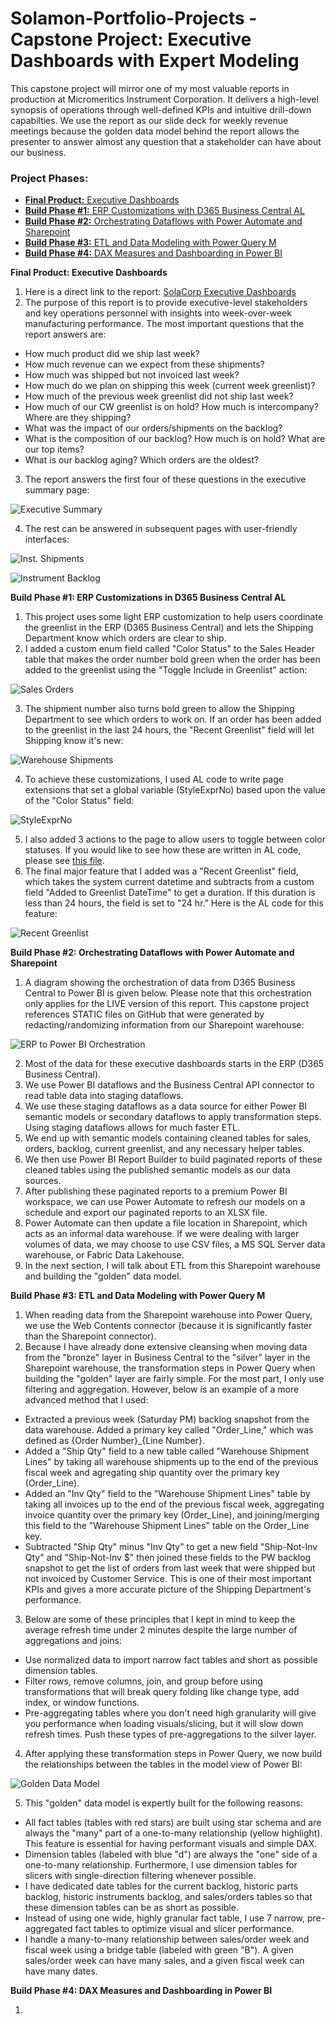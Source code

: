 # Solamon-Portfolio-Projects - Capstone Project: Executive Dashboards with Expert Modeling

This capstone project will mirror one of my most valuable reports in production at Micromeritics Instrument Corporation. It delivers a high-level synopsis of operations through well-defined KPIs and intuitive drill-down capabilties. We use the report as our slide deck for weekly revenue meetings because the golden data model behind the report allows the presenter to answer almost any question that a stakeholder can have about our business.

### **Project Phases:**

  - [**Final Product:** Executive Dashboards]()
  - [**Build Phase #1:** ERP Customizations with D365 Business Central AL]()
  - [**Build Phase #2:** Orchestrating Dataflows with Power Automate and Sharepoint]()
  - [**Build Phase #3:** ETL and Data Modeling with Power Query M]()
  - [**Build Phase #4:** DAX Measures and Dashboarding in Power BI]()

  **Final Product: Executive Dashboards**

  1. Here is a direct link to the report: [SolaCorp Executive Dashboards]()
  2. The purpose of this report is to provide executive-level stakeholders and key operations personnel with insights into week-over-week manufacturing performance. The most important questions that the report answers are:

  - How much product did we ship last week?
  - How much revenue can we expect from these shipments?
  - How much was shipped but not invoiced last week?
  - How much do we plan on shipping this week (current week greenlist)?
  - How much of the previous week greenlist did not ship last week?
  - How much of our CW greenlist is on hold? How much is intercompany? Where are they shipping?
  - What was the impact of our orders/shipments on the backlog?
  - What is the composition of our backlog? How much is on hold? What are our top items?
  - What is our backlog aging? Which orders are the oldest?
  
  3. The report answers the first four of these questions in the executive summary page:

  ![Executive Summary]()
     
  4. The rest can be answered in subsequent pages with user-friendly interfaces:

  ![Inst. Shipments]()

  ![Instrument Backlog]()


  **Build Phase #1: ERP Customizations in D365 Business Central AL**
  
  1. This project uses some light ERP customization to help users coordinate the greenlist in the ERP (D365 Business Central) and lets the Shipping Department know which orders are clear to ship.
  2. I added a custom enum field called "Color Status" to the Sales Header table that makes the order number bold green when the order has been added to the greenlist using the "Toggle Include in Greenlist" action:

  ![Sales Orders]()
  
  3. The shipment number also turns bold green to allow the Shipping Department to see which orders to work on. If an order has been added to the greenlist in the last 24 hours, the "Recent Greenlist" field will let Shipping know it's new:

  ![Warehouse Shipments]()
  
  4. To achieve these customizations, I used AL code to write page extensions that set a global variable (StyleExprNo) based upon the value of the "Color Status" field:

  ![StyleExprNo]()

  5. I also added 3 actions to the page to allow users to toggle between color statuses. If you would like to see how these are written in AL code, please see [this file]().
  6. The final major feature that I added was a "Recent Greenlist" field, which takes the system current datetime and subtracts from a custom field "Added to Greenlist DateTime" to get a duration. If this duration is less than 24 hours, the field is set to "24 hr." Here is the AL code for this feature:

  ![Recent Greenlist]()


  **Build Phase #2: Orchestrating Dataflows with Power Automate and Sharepoint**
  
  1. A diagram showing the orchestration of data from D365 Business Central to Power BI is given below. Please note that this orchestration only applies for the LIVE version of this report. This capstone project references STATIC files on GitHub that were generated by redacting/randomizing information from our Sharepoint warehouse:

  ![ERP to Power BI Orchestration]()
     
  2. Most of the data for these executive dashboards starts in the ERP (D365 Business Central).
  3. We use Power BI dataflows and the Business Central API connector to read table data into staging dataflows.
  4. We use these staging dataflows as a data source for either Power BI semantic models or secondary dataflows to apply transformation steps. Using staging dataflows allows for much faster ETL.
  5. We end up with semantic models containing cleaned tables for sales, orders, backlog, current greenlist, and any necessary helper tables.
  6. We then use Power BI Report Builder to build paginated reports of these cleaned tables using the published semantic models as our data sources.
  7. After publishing these paginated reports to a premium Power BI workspace, we can use Power Automate to refresh our models on a schedule and export our paginated reports to an XLSX file.
  8. Power Automate can then update a file location in Sharepoint, which acts as an informal data warehouse. If we were dealing with larger volumes of data, we may choose to use CSV files, a MS SQL Server data warehouse, or Fabric Data Lakehouse.
  9. In the next section, I will talk about ETL from this Sharepoint warehouse and building the "golden" data model.


  **Build Phase #3: ETL and Data Modeling with Power Query M**
  
  1. When reading data from the Sharepoint warehouse into Power Query, we use the Web Contents connector (because it is significantly faster than the Sharepoint connector).
  2. Because I have already done extensive cleansing when moving data from the "bronze" layer in Business Central to the "silver" layer in the Sharepoint warehouse, the transformation steps in Power Query when building the "golden" layer are fairly simple. For the most part, I only use filtering and aggregation. However, below is an example of a more advanced method that I used:

  - Extracted a previous week (Saturday PM) backlog snapshot from the data warehouse. Added a primary key called "Order_Line," which was defined as {Order Number}_{Line Number}.
  - Added a "Ship Qty" field to a new table called "Warehouse Shipment Lines" by taking all warehouse shipments up to the end of the previous fiscal week and agregating ship quantity over the primary key (Order_Line).
  - Added an "Inv Qty" field to the "Warehouse Shipment Lines" table by taking all invoices up to the end of the previous fiscal week, aggregating invoice quantity over the primary key (Order_Line), and joining/merging this field to the "Warehouse Shipment Lines" table on the Order_Line key.
  - Subtracted "Ship Qty" minus "Inv Qty" to get a new field "Ship-Not-Inv Qty" and "Ship-Not-Inv $" then joined these fields to the PW backlog snapshot to get the list of orders from last week that were shipped but not invoiced by Customer Service. This is one of their most important KPIs and gives a more accurate picture of the Shipping Department's performance.

  3. Below are some of these principles that I kept in mind to keep the average refresh time under 2 minutes despite the large number of aggregations and joins:

  - Use normalized data to import narrow fact tables and short as possible dimension tables.
  - Filter rows, remove columns, join, and group before using transformations that will break query folding like change type, add index, or window functions.
  - Pre-aggregating tables where you don't need high granularity will give you performance when loading visuals/slicing, but it will slow down refresh times. Push these types of pre-aggregations to the silver layer.

  4. After applying these transformation steps in Power Query, we now build the relationships between the tables in the model view of Power BI:
 
  ![Golden Data Model]()
  
  5. This "golden" data model is expertly built for the following reasons:

  - All fact tables (tables with red stars) are built using star schema and are always the "many" part of a one-to-many relationship (yellow highlight). This feature is essential for having performant visuals and simple DAX.
  - Dimension tables (labeled with blue "d") are always the "one" side of a one-to-many relationship. Furthermore, I use dimension tables for slicers with single-direction filtering whenever possible.
  - I have dedicated date tables for the current backlog, historic parts backlog, historic instruments backlog, and sales/orders tables so that these dimension tables can be as short as possible.
  - Instead of using one wide, highly granular fact table, I use 7 narrow, pre-aggregated fact tables to optimize visual and slicer performance.
  - I handle a many-to-many relationship between sales/order week and fiscal week using a bridge table (labeled with green "B"). A given sales/order week can have many sales, and a given fiscal week can have many dates.


  **Build Phase #4: DAX Measures and Dashboarding in Power BI**
  
  1. 
